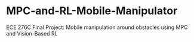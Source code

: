# MPC-and-RL-Mobile-Manipulator
ECE 276C Final Project: Mobile manipulation around obstacles using MPC and Vision-Based RL
